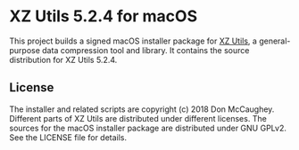 XZ Utils 5.2.4 for macOS
========================

This project builds a signed macOS installer package for [XZ Utils][1], a
general-purpose data compression tool and library.  It contains the source 
distribution for XZ Utils 5.2.4.

[1]: http://tukaani.org/xz/ "XZ Utils"

License
-------
The installer and related scripts are copyright (c) 2018 Don McCaughey.
Different parts of XZ Utils are distributed under different licenses.  The
sources for the macOS installer package are distributed under GNU GPLv2.
See the LICENSE file for details.

